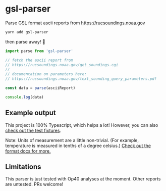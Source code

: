 # gsl-parser

Parse GSL format ascii reports from https://rucsoundings.noaa.gov

```sh
yarn add gsl-parser
```

then parse away! 🎉

```ts
import parse from 'gsl-parser'

// fetch the ascii report from
// https://rucsoundings.noaa.gov/get_soundings.cgi
//
// documentation on parameters here:
// https://rucsoundings.noaa.gov/text_sounding_query_parameters.pdf

const data = parse(asciiReport)

console.log(data)
```

## Example output

This project is 100% Typescript, which helps a lot! However, you can also [check out the test fixtures](test/01/expected.json).

Note: Units of measurement are a little non-trivial. (For example, temperature is measured in tenths of a degree celsius.) [Check out the format docs for more.](https://rucsoundings.noaa.gov/raob_format.html)

## Limitations

This parser is just tested with Op40 analyses at the moment. Other reports are untested. PRs welcome!